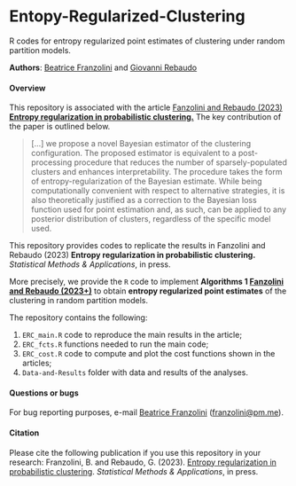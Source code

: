 # Entopy-Regularized-Clustering

R codes for entropy regularized point estimates of clustering under random partition models.

**Authors**: [Beatrice Franzolini](https://beatricefranzolini.github.io) and [Giovanni Rebaudo](https://giovannirebaudo.github.io)

#### Overview 
This repository is associated with the article [Fanzolini and Rebaudo (2023) **Entropy regularization in probabilistic clustering.**]()
The key contribution of the paper is outlined below.
 
> [...] we propose a novel Bayesian estimator of the clustering configuration.
The proposed estimator is equivalent to a post-processing procedure that reduces the number of sparsely-populated clusters and enhances interpretability. 
The procedure takes the form of entropy-regularization of the Bayesian estimate. 
While being computationally convenient with respect to alternative strategies, it is also theoretically justified as a correction to the Bayesian loss function used for point estimation and, as such, can be applied to any posterior distribution of clusters, regardless of the specific model used.

This repository provides codes to replicate the results in Fanzolini and Rebaudo (2023) **Entropy regularization in probabilistic clustering.** *Statistical Methods & Applications*, in press.

More precisely, we provide the `R` code to implement **Algorithms 1 [Fanzolini and Rebaudo (2023+)]()** to obtain **entropy regularized point estimates** of the clustering in random partition models.

The repository contains the following:

1. `ERC_main.R` code to reproduce the main results in the article;
2. `ERC_fcts.R` functions needed to run the main code;
3. `ERC_cost.R` code to compute and plot the cost functions shown in the articles;
4. `Data-and-Results` folder with data and results of the analyses.

#### Questions or bugs
For bug reporting purposes, e-mail [Beatrice Franzolini](https://beatricefranzolini.github.io) (franzolini@pm.me).

#### Citation
Please cite the following publication if you use this repository in your research: Franzolini, B. and Rebaudo, G. (2023). [Entropy regularization in probabilistic clustering](). *Statistical Methods & Applications*, in press.




